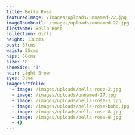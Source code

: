 ```yaml
---
title: Bella Rose
featuredImage: /images/uploads/unnamed-22.jpg
imageThumbnail: /images/uploads/unnamed-22.jpg
firstName: Bella Rose
collection: Girls
height: 138cms
bust: 67cms
waist: 55cms
hips: 66cms
size: '8'
shoeSize: '3'
hair: Light Brown
eyes: Blue
imagePortfolio:
  - image: /images/uploads/bella-rose-2.jpg
  - image: /images/uploads/unnamed-27.jpg
  - image: /images/uploads/bella-rose-1.jpg
  - image: /images/uploads/bella-rose-boho.jpg
  - image: /images/uploads/bella-rose-8.jpg
  - image: /images/uploads/bella-rose-9.jpg
  - {}
---
```


